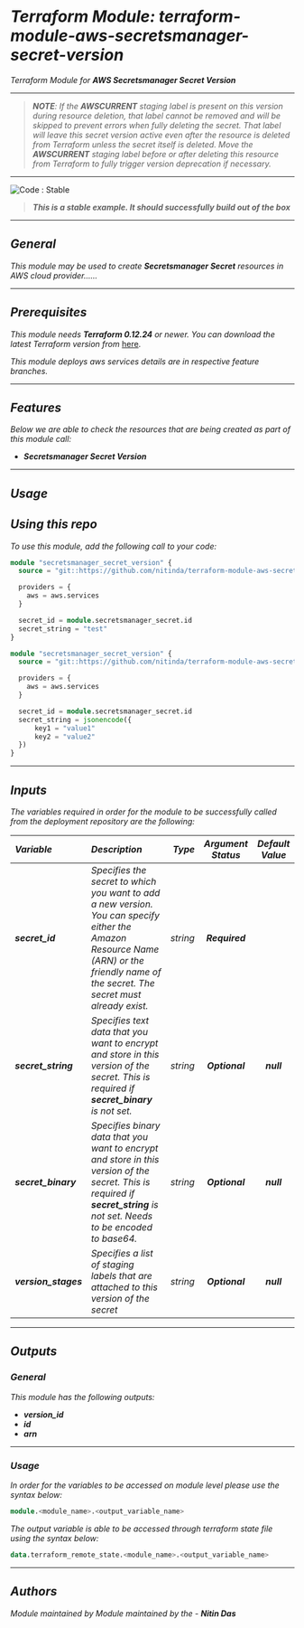 # _Terraform Module: terraform-module-aws-secretsmanager-secret-version_
_Terraform Module for_ **_AWS Secretsmanager Secret Version_**

---

> **_NOTE_**_: If the_ **_AWSCURRENT_** _staging label is present on this version during resource deletion, that label cannot be removed and will be skipped to prevent errors when fully deleting the secret. That label will leave this secret version active even after the resource is deleted from Terraform unless the secret itself is deleted. Move the_ **_AWSCURRENT_** _staging label before or after deleting this resource from Terraform to fully trigger version deprecation if necessary._


<!--BEGIN STABILITY BANNER-->
---

![_Code : Stable_](https://img.shields.io/badge/Code-Stable-brightgreen?style=for-the-badge&logo=github)

> **_This is a stable example. It should successfully build out of the box_**
>

---
<!--END STABILITY BANNER-->


## _General_

_This module may be used to create_ **_Secretsmanager Secret_** _resources in AWS cloud provider......_

---


## _Prerequisites_

_This module needs_ **_Terraform 0.12.24_** _or newer._
_You can download the latest Terraform version from_ [here](https://www.terraform.io/downloads.html).

_This module deploys aws services details are in respective feature branches._


---



## _Features_

_Below we are able to check the resources that are being created as part of this module call:_

* **_Secretsmanager Secret Version_**



---

## _Usage_

## _Using this repo_

_To use this module, add the following call to your code:_

```tf
module "secretsmanager_secret_version" {
  source = "git::https://github.com/nitinda/terraform-module-aws-secretsmanager-secret-version.git?ref=master"

  providers = {
    aws = aws.services
  }

  secret_id = module.secretsmanager_secret.id
  secret_string = "test"
}
```

```tf
module "secretsmanager_secret_version" {
  source = "git::https://github.com/nitinda/terraform-module-aws-secretsmanager-secret-version.git?ref=master"

  providers = {
    aws = aws.services
  }

  secret_id = module.secretsmanager_secret.id
  secret_string = jsonencode({
      key1 = "value1"
      key2 = "value2"
  })
}
```

---

## _Inputs_

_The variables required in order for the module to be successfully called from the deployment repository are the following:_


|**_Variable_** | **_Description_** | **_Type_** | **_Argument Status_** | **_Default Value_** |
|:----|:----|-----:|:---:|:---:|
| **_secret\_id_** | _Specifies the secret to which you want to add a new version. You can specify either the Amazon Resource Name (ARN) or the friendly name of the secret. The secret must already exist._ | _string_ | **_Required_** |  |
| **_secret\_string_** | _Specifies text data that you want to encrypt and store in this version of the secret. This is required if_ **_secret\_binary_** _is not set._ | _string_ | **_Optional_** | **_null_** |
| **_secret\_binary_** | _Specifies binary data that you want to encrypt and store in this version of the secret. This is required if_ **_secret\_string_** _is not set. Needs to be encoded to base64._ | _string_ | **_Optional_** | **_null_** |
| **_version\_stages_** | _Specifies a list of staging labels that are attached to this version of the secret_ | _string_ | **_Optional_** | **_null_** |


---

## _Outputs_

### _General_

_This module has the following outputs:_

* **_version\_id_**
* **_id_**
* **_arn_**

---


### _Usage_

_In order for the variables to be accessed on module level please use the syntax below:_

```tf
module.<module_name>.<output_variable_name>
```

_The output variable is able to be accessed through terraform state file using the syntax below:_

```tf
data.terraform_remote_state.<module_name>.<output_variable_name>
```

---

## _Authors_

_Module maintained by Module maintained by the -_ **_Nitin Das_**